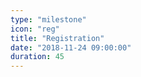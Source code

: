 ```yaml
---
type: "milestone"
icon: "reg"
title: "Registration"
date: "2018-11-24 09:00:00"
duration: 45
---
```

